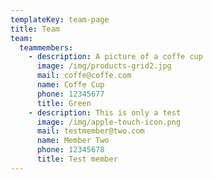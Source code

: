 ```yaml
---
templateKey: team-page
title: Team
team:
  teammembers:
    - description: A picture of a coffe cup
      image: /img/products-grid2.jpg
      mail: coffe@coffe.com
      name: Coffe Cup
      phone: 12345677
      title: Green
    - description: This is only a test
      image: /img/apple-touch-icon.png
      mail: testmember@two.com
      name: Member Two
      phone: 12345678
      title: Test member
---
```


